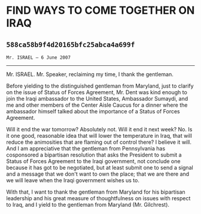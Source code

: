 # FIND WAYS TO COME TOGETHER ON IRAQ
## `588ca58b9f4d20165bfc25abca4a699f`
`Mr. ISRAEL — 6 June 2007`

---


Mr. ISRAEL. Mr. Speaker, reclaiming my time, I thank the gentleman.

Before yielding to the distinguished gentleman from Maryland, just to 
clarify on the issue of Status of Forces Agreement, Mr. Dent was kind 
enough to join the Iraqi ambassador to the United States, Ambassador 
Sumaydi, and me and other members of the Center Aisle Caucus for a 
dinner where the ambassador himself talked about the importance of a 
Status of Forces Agreement.

Will it end the war tomorrow? Absolutely not. Will it end it next 
week? No. Is it one good, reasonable idea that will lower the 
temperature in Iraq, that will reduce the animosities that are flaming 
out of control there? I believe it will. And I am appreciative that the 
gentleman from Pennsylvania has cosponsored a bipartisan resolution 
that asks the President to submit a Status of Forces Agreement to the 
Iraqi government, not conclude one because it has got to be negotiated, 
but at least submit one to send a signal and a message that we don't 
want to own the place; that we are there and we will leave when the 
Iraqi government wishes us to.

With that, I want to thank the gentleman from Maryland for his 
bipartisan leadership and his great measure of thoughtfulness on issues 
with respect to Iraq, and I yield to the gentleman from Maryland (Mr. 
Gilchrest).